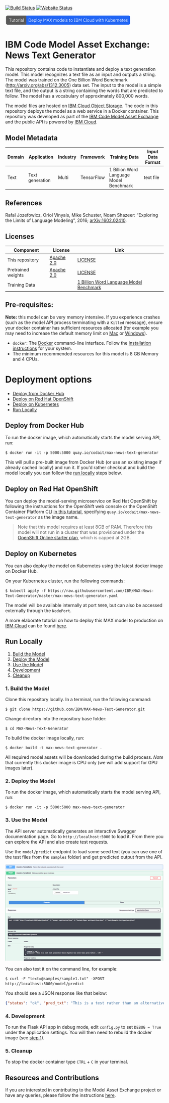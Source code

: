 [![Build Status](https://travis-ci.org/IBM/MAX-News-Text-Generator.svg?branch=master)](https://travis-ci.org/IBM/MAX-News-Text-Generator) [![Website Status](https://img.shields.io/website/http/max-news-text-generator.codait-prod-41208c73af8fca213512856c7a09db52-0000.us-east.containers.appdomain.cloud/swagger.json.svg?label=api+demo)](http://max-news-text-generator.codait-prod-41208c73af8fca213512856c7a09db52-0000.us-east.containers.appdomain.cloud)

[<img src="docs/deploy-max-to-ibm-cloud-with-kubernetes-button.png" width="400px">](http://ibm.biz/max-to-ibm-cloud-tutorial)

# IBM Code Model Asset Exchange: News Text Generator

This repository contains code to instantiate and deploy a text generation model. This model recognizes a text file as an
input and outputs a string. The model was trained on the One Billion Word Benchmark (http://arxiv.org/abs/1312.3005)
data set. The input to the model is a simple text file, and the output is a string containing the words that are
predicted to follow. The model has a vocabulary of approximately 800,000 words.

The model files are hosted on [IBM Cloud Object Storage](https://max-cdn.cdn.appdomain.cloud/max-news-text-generator/1.0.0/assets.tar.gz). The code in this repository deploys the model as a web service
in a Docker container. This repository was developed as part of the
[IBM Code Model Asset Exchange](https://developer.ibm.com/code/exchanges/models/) and the public API is powered by
[IBM Cloud](https://ibm.biz/Bdz2XM).

## Model Metadata
| Domain | Application | Industry  | Framework | Training Data | Input Data Format |
| ------------- | --------  | -------- | --------- | --------- | -------------- | 
| Text | Text generation | Multi | TensorFlow | 1 Billion Word Language Model Benchmark | text file|

## References

Rafal Jozefowicz, Oriol Vinyals, Mike Schuster, Noam Shazeer: “Exploring the Limits of Language Modeling”, 2016;
[arXiv:1602.02410](http://arxiv.org/abs/1602.02410).

## Licenses

| Component | License | Link  |
| ------------- | --------  | -------- |
| This repository | [Apache 2.0](https://www.apache.org/licenses/LICENSE-2.0) | [LICENSE](LICENSE) |
| Pretrained weights | [Apache 2.0](https://www.apache.org/licenses/LICENSE-2.0) | [LICENSE](https://github.com/tensorflow/models/blob/master/research/lm_1b/README.md)
| Training Data |  | [1 Billion Word Language Model Benchmark](http://www.statmt.org/lm-benchmark/) |

## Pre-requisites:

**Note:** this model can be very memory intensive. If you experience crashes (such as the model API process terminating with a `Killed` message), ensure your docker container has sufficient resources allocated (for example you may need to increase the default memory limit on [Mac](https://docs.docker.com/docker-for-mac/#advanced-tab) or [Windows](https://docs.docker.com/docker-for-windows/#advanced)). 

* `docker`: The [Docker](https://www.docker.com/) command-line interface. Follow the [installation instructions](https://docs.docker.com/install/) for your system.
* The minimum recommended resources for this model is 8 GB Memory and 4 CPUs.

# Deployment options

* [Deploy from Docker Hub](#deploy-from-docker-hub)
* [Deploy on Red Hat OpenShift](#deploy-on-red-hat-openshift)
* [Deploy on Kubernetes](#deploy-on-kubernetes)
* [Run Locally](#run-locally)

## Deploy from Docker Hub

To run the docker image, which automatically starts the model serving API, run:

```
$ docker run -it -p 5000:5000 quay.io/codait/max-news-text-generator
```

This will pull a pre-built image from Docker Hub (or use an existing image if already cached locally) and run it.
If you'd rather checkout and build the model locally you can follow the [run locally](#run-locally) steps below.

## Deploy on Red Hat OpenShift

You can deploy the model-serving microservice on Red Hat OpenShift by following the instructions for the OpenShift web console or the OpenShift Container Platform CLI [in this tutorial](https://developer.ibm.com/tutorials/deploy-a-model-asset-exchange-microservice-on-red-hat-openshift/), specifying `quay.io/codait/max-news-text-generator` as the image name.

> Note that this model requires at least 8GB of RAM. Therefore this model will not run in a cluster that was provisioned under the [OpenShift Online starter plan](https://www.openshift.com/products/online/), which is capped at 2GB.

## Deploy on Kubernetes

You can also deploy the model on Kubernetes using the latest docker image on Docker Hub.

On your Kubernetes cluster, run the following commands:

```
$ kubectl apply -f https://raw.githubusercontent.com/IBM/MAX-News-Text-Generator/master/max-news-text-generator.yaml
```

The model will be available internally at port `5000`, but can also be accessed externally through the `NodePort`.

A more elaborate tutorial on how to deploy this MAX model to production on [IBM Cloud](https://ibm.biz/Bdz2XM) can be
found [here](http://ibm.biz/max-to-ibm-cloud-tutorial).

## Run Locally

1. [Build the Model](#1-build-the-model)
2. [Deploy the Model](#2-deploy-the-model)
3. [Use the Model](#3-use-the-model)
4. [Development](#4-development)
5. [Cleanup](#5-cleanup)

### 1. Build the Model

Clone this repository locally. In a terminal, run the following command:

```
$ git clone https://github.com/IBM/MAX-News-Text-Generator.git
```

Change directory into the repository base folder:

```
$ cd MAX-News-Text-Generator
```

To build the docker image locally, run: 

```
$ docker build -t max-news-text-generator .
```

All required model assets will be downloaded during the build process. _Note_ that currently this docker image is CPU only (we will add support for GPU images later).


### 2. Deploy the Model

To run the docker image, which automatically starts the model serving API, run:

```
$ docker run -it -p 5000:5000 max-news-text-generator
```

### 3. Use the Model

The API server automatically generates an interactive Swagger documentation page. Go to `http://localhost:5000` to load
it. From there you can explore the API and also create test requests.

Use the `model/predict` endpoint to load some seed text (you can use one of the test files from the `samples` folder)
and get predicted output from the API.


![Swagger Doc Screenshot](docs/swagger-screenshot.png)

You can also test it on the command line, for example:

```
$ curl -F "text=@samples/sample1.txt" -XPOST http://localhost:5000/model/predict
```

You should see a JSON response like that below:

```json
{"status": "ok", "pred_txt": "This is a test rather than an alternative view . </S> "}
```

### 4. Development

To run the Flask API app in debug mode, edit `config.py` to set `DEBUG = True` under the application settings. You will then need to rebuild the docker image (see [step 1](#1-build-the-model)).

### 5. Cleanup

To stop the docker container type `CTRL` + `C` in your terminal.

## Resources and Contributions

If you are interested in contributing to the Model Asset Exchange project or have any queries, please follow the instructions [here](https://github.com/CODAIT/max-central-repo).
